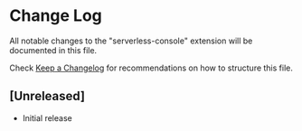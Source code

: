 # Change Log

All notable changes to the "serverless-console" extension will be documented in this file.

Check [Keep a Changelog](http://keepachangelog.com/) for recommendations on how to structure this file.

## [Unreleased]

- Initial release